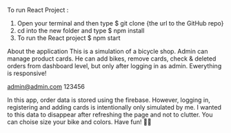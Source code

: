 To run React Project :
1. Open your terminal and then type $ git clone {the url to the GitHub repo}
2. cd into the new folder and type $ npm install
3. To run the React project $ npm start

About the application
This is a simulation of a bicycle shop.
Admin can manage product cards.
He can add bikes, remove cards, check & deleted orders from dashboard level,
but only after logging in as admin.
Ewerything is responsive!

admin@admin.com
123456

In this app, order data is stored using the firebase.
However, logging in, registering and adding cards is intentionally only simulated by me.
I wanted to this data to disappear after refreshing the page and not to clutter.
You can choise size your bike and colors. Have fun! 👨‍💻
